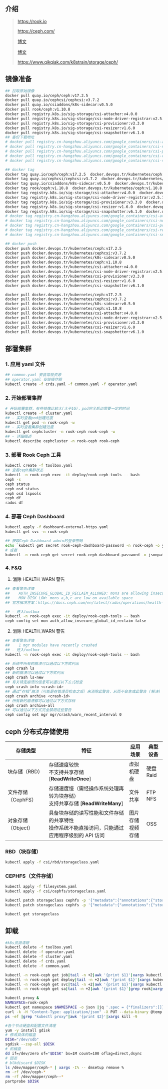 ## 介绍

> <https://rook.io>
>
> <https://ceph.com/>
>
> [博文](https://www.cnblogs.com/LiuChang-blog/p/15706365.html)
>
> [博文](https://www.tangyuecan.com/2020/02/17/%E5%9F%BA%E4%BA%8Ek8s%E6%90%AD%E5%BB%BAceph%E5%88%86%E9%83%A8%E7%BD%B2%E5%AD%98%E5%82%A8/)
>
> <https://www.qikqiak.com/k8strain/storage/ceph/>

## 镜像准备

```bash
## 拉取原始镜像
docker pull quay.io/ceph/ceph:v17.2.5
docker pull quay.io/cephcsi/cephcsi:v3.7.2
docker pull quay.io/csiaddons/k8s-sidecar:v0.5.0
docker pull rook/ceph:v1.10.8
docker pull registry.k8s.io/sig-storage/csi-attacher:v4.0.0
docker pull registry.k8s.io/sig-storage/csi-node-driver-registrar:v2.5.1
docker pull registry.k8s.io/sig-storage/csi-provisioner:v3.3.0
docker pull registry.k8s.io/sig-storage/csi-resizer:v1.6.0
docker pull registry.k8s.io/sig-storage/csi-snapshotter:v6.1.0
## 备份下载地址
# docker pull registry.cn-hangzhou.aliyuncs.com/google_containers/csi-attacher:v4.0.0
# docker pull registry.cn-hangzhou.aliyuncs.com/google_containers/csi-node-driver-registrar:v2.5.1
# docker pull registry.cn-hangzhou.aliyuncs.com/google_containers/csi-provisioner:v3.3.0
# docker pull registry.cn-hangzhou.aliyuncs.com/google_containers/csi-resizer:v1.6.0
# docker pull registry.cn-hangzhou.aliyuncs.com/google_containers/csi-snapshotter:v6.1.0

## docker tag
docker tag quay.io/ceph/ceph:v17.2.5  docker.devops.tr/kubernetes/ceph:v17.2.5
docker tag quay.io/cephcsi/cephcsi:v3.7.2  docker.devops.tr/kubernetes/cephcsi:v3.7.2
docker tag quay.io/csiaddons/k8s-sidecar:v0.5.0  docker.devops.tr/kubernetes/k8s-sidecar:v0.5.0
docker tag rook/ceph:v1.10.8  docker.devops.tr/kubernetes/ceph:v1.10.8
docker tag registry.k8s.io/sig-storage/csi-attacher:v4.0.0  docker.devops.tr/kubernetes/csi-attacher:v4.0.0
docker tag registry.k8s.io/sig-storage/csi-node-driver-registrar:v2.5.1  docker.devops.tr/kubernetes/csi-node-driver-registrar:v2.5.1
docker tag registry.k8s.io/sig-storage/csi-provisioner:v3.3.0  docker.devops.tr/kubernetes/csi-provisioner:v3.3.0
docker tag registry.k8s.io/sig-storage/csi-resizer:v1.6.0  docker.devops.tr/kubernetes/csi-resizer:v1.6.0
docker tag registry.k8s.io/sig-storage/csi-snapshotter:v6.1.0  docker.devops.tr/kubernetes/csi-snapshotter:v6.1.0
# docker tag registry.cn-hangzhou.aliyuncs.com/google_containers/csi-attacher:v4.0.0  docker.devops.tr/kubernetes/csi-attacher:v4.0.0
# docker tag registry.cn-hangzhou.aliyuncs.com/google_containers/csi-node-driver-registrar:v2.5.1  docker.devops.tr/kubernetes/csi-node-driver-registrar:v2.5.1
# docker tag registry.cn-hangzhou.aliyuncs.com/google_containers/csi-provisioner:v3.3.0  docker.devops.tr/kubernetes/csi-provisioner:v3.3.0
# docker tag registry.cn-hangzhou.aliyuncs.com/google_containers/csi-resizer:v1.6.0  docker.devops.tr/kubernetes/csi-resizer:v1.6.0
# docker tag registry.cn-hangzhou.aliyuncs.com/google_containers/csi-snapshotter:v6.1.0  docker.devops.tr/kubernetes/csi-snapshotter:v6.1.0

## docker push
docker push docker.devops.tr/kubernetes/ceph:v17.2.5
docker push docker.devops.tr/kubernetes/cephcsi:v3.7.2
docker push docker.devops.tr/kubernetes/k8s-sidecar:v0.5.0
docker push docker.devops.tr/kubernetes/ceph:v1.10.8
docker push docker.devops.tr/kubernetes/csi-attacher:v4.0.0
docker push docker.devops.tr/kubernetes/csi-node-driver-registrar:v2.5.1
docker push docker.devops.tr/kubernetes/csi-provisioner:v3.3.0
docker push docker.devops.tr/kubernetes/csi-resizer:v1.6.0
docker push docker.devops.tr/kubernetes/csi-snapshotter:v6.1.0

docker pull docker.devops.tr/kubernetes/ceph:v17.2.5
docker pull docker.devops.tr/kubernetes/cephcsi:v3.7.2
docker pull docker.devops.tr/kubernetes/k8s-sidecar:v0.5.0
docker pull docker.devops.tr/kubernetes/ceph:v1.10.8
docker pull docker.devops.tr/kubernetes/csi-attacher:v4.0.0
docker pull docker.devops.tr/kubernetes/csi-node-driver-registrar:v2.5.1
docker pull docker.devops.tr/kubernetes/csi-provisioner:v3.3.0
docker pull docker.devops.tr/kubernetes/csi-resizer:v1.6.0
docker pull docker.devops.tr/kubernetes/csi-snapshotter:v6.1.0
```

## 部署集群

### 1. 应用 yaml 文件

```bash
## common.yaml 安装常规资源
## operator.yaml 安装操作器
kubectl create -f crds.yaml -f common.yaml -f operator.yaml
```

### 2. 开始部署集群

```bash
# 开始部署集群，有些镜像比较大(大于1G)，pod完全启动需要一定的时间
kubectl create -f cluster.yaml
## - 实时查看pod创建进度
kubectl get pod -n rook-ceph -w
## - 实时查看集群创建进度
kubectl get cephcluster -n rook-ceph rook-ceph -w
## - 详细描述
kubectl describe cephcluster -n rook-ceph rook-ceph
```

### 3. 部署 Rook Ceph 工具

```bash
kubectl create -f toolbox.yaml
## 查看ceph集群状态
kubectl -n rook-ceph exec -it deploy/rook-ceph-tools -- bash
ceph -s
ceph status
ceph osd status
ceph osd lspools
ceph df
rados df
```

### 4. 部署 Ceph Dashboard

```bash
kubectl apply -f dashboard-external-https.yaml
kubectl get svc -n rook-ceph

## 获取Ceph Dashboard admin的登录密码
echo `kubectl get secret rook-ceph-dashboard-password -n rook-ceph -o yaml|grep -E [[:space:]]password|awk -F'[ ]+' '{print $3}'`|base64 -d
# 或者
kubectl -n rook-ceph get secret rook-ceph-dashboard-password -o jsonpath="{['data']['password']}" | base64 -d
```

### 4. F&Q

1. 消除 HEALTH_WARN 警告

```bash
## 查看警告详情
##    AUTH_INSECURE_GLOBAL_ID_RECLAIM_ALLOWED: mons are allowing insecure global_id reclaim
##    MON_DISK_LOW: mons a,b,c are low on available space
## 官方解决方案：https://docs.ceph.com/en/latest/rados/operations/health-checks/

## - 进入toolbox
kubectl -n rook-ceph exec -it deploy/rook-ceph-tools -- bash
ceph config set mon auth_allow_insecure_global_id_reclaim false
```

2. 消除 HEALTH_WARN 警告

```bash
## 查看警告详情
##    1 mgr modules have recently crashed
## - 进入toolbox
kubectl -n rook-ceph exec -it deploy/rook-ceph-tools -- bash

## 系统中所有的崩溃可以通过以下方式列出
ceph crash ls
## 新的崩溃可以通过以下方式列出
ceph crash ls-new
## 有关特定崩溃的信息可以通过以下方式检查
ceph crash info <crash-id>
## 通过“存档”崩溃（可能是在管理员检查之后）来消除此警告，从而不会生成此警告 (解决)
ceph crash archive <crash-id>
## 所有新的崩溃都可以通过以下方式存档
ceph crash archive-all
## 可以通过以下方式完全禁用这些警告
ceph config set mgr mgr/crash/warn_recent_interval 0
```

## ceph 分布式存储使用

| 存储类型           | 特征                                                                                               | 应用场景              | 典型设备      |
| ------------------ | -------------------------------------------------------------------------------------------------- | --------------------- | ------------- |
| 块存储（RBD）      | 存储速度较快<br/>不支持共享存储 [**ReadWriteOnce**]                                                | 虚拟机硬盘            | 硬盘<br/>Raid |
| 文件存储（CephFS） | 存储速度慢（需经操作系统处理再转为块存储）<br/>支持共享存储 [**ReadWriteMany**]                    | 文件共享              | FTP<br/>NFS   |
| 对象存储（Object） | 具备块存储的读写性能和文件存储的共享特性<br/>操作系统不能直接访问，只能通过应用程序级别的 API 访问 | 图片存储<br/>视频存储 | OSS           |

### RBD（块存储）

```bash
kubectl apply -f csi/rbd/storageclass.yaml
```

### CEPHFS（文件存储）

```bash
kubectl apply -f filesystem.yaml
kubectl apply -f csi/cephfs/storageclass.yaml

kubectl patch storageclass cephfs -p '{"metadata":{"annotations":{"storageclass.kubernetes.io/is-default-class":"true"}}}'
kubectl patch storageclass cephfs -p '{"metadata":{"annotations":{"storageclass.beta.kubernetes.io/is-default-class":"true"}}}'

kubectl get storageclass
```

## 卸载

```bash
#k8s资源清理
kubectl delete -f toolbox.yaml
kubectl delete -f operator.yaml
kubectl delete -f cluster.yaml
kubectl delete -f crds.yaml
kubectl delete -f common.yaml

kubectl -n rook-ceph get job|tail -n +2|awk '{print $1}'|xargs kubectl -n rook-ceph delete job --force --grace-period=0
kubectl -n rook-ceph get deploy|tail -n +2|awk '{print $1}'|xargs kubectl -n rook-ceph delete deployments.apps --force --grace-period=0
kubectl -n rook-ceph get svc|tail -n +2|awk '{print $1}'|xargs kubectl -n rook-ceph delete svc --force --grace-period=0
kubectl -n rook-ceph get sa|tail -n +2|awk '{print $1}'|grep rook|xargs kubectl -n rook-ceph delete sa --force --grace-period=0

kubectl proxy &
NAMESPACE=rook-ceph
kubectl get namespace $NAMESPACE -o json |jq '.spec = {"finalizers":[]}' >temp.json
curl -k -H "Content-Type: application/json" -X PUT --data-binary @temp.json 127.0.0.1:8001/api/v1/namespaces/$NAMESPACE/finalize
ps -ef |grep "kubectl proxy"|awk '{print $2}'|xargs kill -9

#各个节点硬盘和配置文件清理
yum -y install gdisk
# 修改具体的磁盘
DISK="/dev/sdb"
sgdisk --zap-all $DISK
# 机械盘
dd if=/dev/zero of="$DISK" bs=1M count=100 oflag=direct,dsync
# 固态
# blkdiscard $DISK
ls /dev/mapper/ceph-* | xargs -I% -- dmsetup remove %
rm -rf /dev/ceph-*
rm -rf /dev/mapper/ceph--*
partprobe $DISK
```
